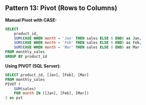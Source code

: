 ## Pattern 13: Pivot (Rows to Columns)

**Manual Pivot with CASE:**
```sql
SELECT 
    product_id,
    SUM(CASE WHEN month = 'Jan' THEN sales ELSE 0 END) as Jan,
    SUM(CASE WHEN month = 'Feb' THEN sales ELSE 0 END) as Feb,
    SUM(CASE WHEN month = 'Mar' THEN sales ELSE 0 END) as Mar
FROM monthly_sales
GROUP BY product_id
```

**Using PIVOT (SQL Server):**
```sql
SELECT product_id, [Jan], [Feb], [Mar]
FROM monthly_sales
PIVOT (
    SUM(sales)
    FOR month IN ([Jan], [Feb], [Mar])
) as pvt
```

